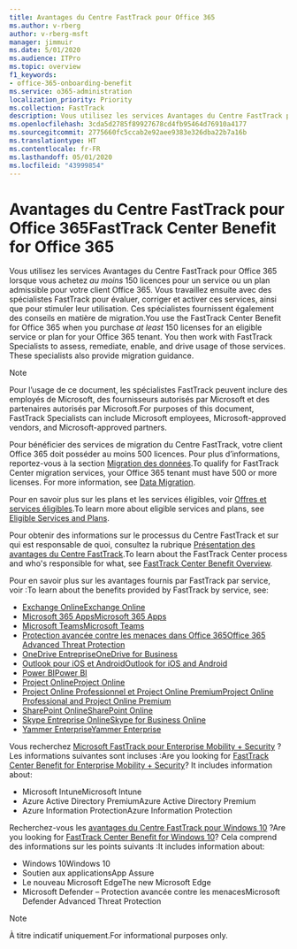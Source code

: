 ```yaml
---
title: Avantages du Centre FastTrack pour Office 365
ms.author: v-rberg
author: v-rberg-msft
manager: jimmuir
ms.date: 5/01/2020
ms.audience: ITPro
ms.topic: overview
f1_keywords:
- office-365-onboarding-benefit
ms.service: o365-administration
localization_priority: Priority
ms.collection: FastTrack
description: Vous utilisez les services Avantages du Centre FastTrack pour Office 365 lorsque vous achetez au moins 150 licences pour un service ou un plan admissible pour votre client Office 365. Vous travaillez ensuite avec des spécialistes FastTrack pour évaluer, corriger et activer ces services, ainsi que pour stimuler leur utilisation. Ces spécialistes fournissent également des conseils en matière de migration.
ms.openlocfilehash: 3cda5d2785f89927678cd4fb95464d76910a4177
ms.sourcegitcommit: 2775660fc5ccab2e92aee9383e326dba22b7a16b
ms.translationtype: HT
ms.contentlocale: fr-FR
ms.lasthandoff: 05/01/2020
ms.locfileid: "43999854"
---
```

# <a name="fasttrack-center-benefit-for-office-365"></a><span data-ttu-id="7241c-105">Avantages du Centre FastTrack pour Office 365</span><span class="sxs-lookup"><span data-stu-id="7241c-105">FastTrack Center Benefit for Office 365</span></span>

<span data-ttu-id="7241c-p102">Vous utilisez les services Avantages du Centre FastTrack pour Office 365 lorsque vous achetez *au moins* 150 licences pour un service ou un plan admissible pour votre client Office 365. Vous travaillez ensuite avec des spécialistes FastTrack pour évaluer, corriger et activer ces services, ainsi que pour stimuler leur utilisation. Ces spécialistes fournissent également des conseils en matière de migration.</span><span class="sxs-lookup"><span data-stu-id="7241c-p102">You use the FastTrack Center Benefit for Office 365 when you purchase  *at least*  150 licenses for an eligible service or plan for your Office 365 tenant. You then work with FastTrack Specialists to assess, remediate, enable, and drive usage of those services. These specialists also provide migration guidance.</span></span> 
  
> [!NOTE]
> <span data-ttu-id="7241c-109">Pour l’usage de ce document, les spécialistes FastTrack peuvent inclure des employés de Microsoft, des fournisseurs autorisés par Microsoft et des partenaires autorisés par Microsoft.</span><span class="sxs-lookup"><span data-stu-id="7241c-109">For purposes of this document, FastTrack Specialists can include Microsoft employees, Microsoft-approved vendors, and Microsoft-approved partners.</span></span> 
  
<span data-ttu-id="7241c-p103">Pour bénéficier des services de migration du Centre FastTrack, votre client Office 365 doit posséder au moins 500 licences. Pour plus d’informations, reportez-vous à la section [Migration des données](O365-data-migration.md).</span><span class="sxs-lookup"><span data-stu-id="7241c-p103">To qualify for FastTrack Center migration services, your Office 365 tenant must have 500 or more licenses. For more information, see [Data Migration](O365-data-migration.md).</span></span>
  
<span data-ttu-id="7241c-112">Pour en savoir plus sur les plans et les services éligibles, voir [Offres et services éligibles](M365-eligible-services-and-plans.md).</span><span class="sxs-lookup"><span data-stu-id="7241c-112">To learn more about eligible services and plans, see [Eligible Services and Plans](M365-eligible-services-and-plans.md).</span></span>
  
<span data-ttu-id="7241c-113">Pour obtenir des informations sur le processus du Centre FastTrack et sur qui est responsable de quoi, consultez la rubrique [Présentation des avantages du Centre FastTrack](O365-fasttrack-benefit-overview.md).</span><span class="sxs-lookup"><span data-stu-id="7241c-113">To learn about the FastTrack Center process and who's responsible for what, see [FastTrack Center Benefit Overview](O365-fasttrack-benefit-overview.md).</span></span>

<span data-ttu-id="7241c-114">Pour en savoir plus sur les avantages fournis par FastTrack par service, voir :</span><span class="sxs-lookup"><span data-stu-id="7241c-114">To learn about the benefits provided by FastTrack by service, see:</span></span>

- [<span data-ttu-id="7241c-115">Exchange Online</span><span class="sxs-lookup"><span data-stu-id="7241c-115">Exchange Online</span></span>](O365-fasttrack-responsibilities.md#exchange-online)
- [<span data-ttu-id="7241c-116">Microsoft 365 Apps</span><span class="sxs-lookup"><span data-stu-id="7241c-116">Microsoft 365 Apps</span></span>](O365-fasttrack-responsibilities.md#microsoft-365-apps)
- [<span data-ttu-id="7241c-117">Microsoft Teams</span><span class="sxs-lookup"><span data-stu-id="7241c-117">Microsoft Teams</span></span>](O365-fasttrack-responsibilities.md#microsoft-teams)
- [<span data-ttu-id="7241c-118">Protection avancée contre les menaces dans Office 365</span><span class="sxs-lookup"><span data-stu-id="7241c-118">Office 365 Advanced Threat Protection</span></span>](O365-fasttrack-responsibilities.md#office-365-advanced-threat-protection)
- [<span data-ttu-id="7241c-119">OneDrive Entreprise</span><span class="sxs-lookup"><span data-stu-id="7241c-119">OneDrive for Business</span></span>](O365-fasttrack-responsibilities.md#onedrive-for-business)
- [<span data-ttu-id="7241c-120">Outlook pour iOS et Android</span><span class="sxs-lookup"><span data-stu-id="7241c-120">Outlook for iOS and Android</span></span>](O365-fasttrack-responsibilities.md#outlook-for-ios-and-android)
- [<span data-ttu-id="7241c-121">Power BI</span><span class="sxs-lookup"><span data-stu-id="7241c-121">Power BI</span></span>](O365-fasttrack-responsibilities.md#power-bi)
- [<span data-ttu-id="7241c-122">Project Online</span><span class="sxs-lookup"><span data-stu-id="7241c-122">Project Online</span></span>](O365-fasttrack-responsibilities.md#project-online)
- [<span data-ttu-id="7241c-123">Project Online Professionnel et Project Online Premium</span><span class="sxs-lookup"><span data-stu-id="7241c-123">Project Online Professional and Project Online Premium</span></span>](O365-fasttrack-responsibilities.md#project-online-professional-and-project-online-premium)
- [<span data-ttu-id="7241c-124">SharePoint Online</span><span class="sxs-lookup"><span data-stu-id="7241c-124">SharePoint Online</span></span>](O365-fasttrack-responsibilities.md#sharepoint-online)
- [<span data-ttu-id="7241c-125">Skype Entreprise Online</span><span class="sxs-lookup"><span data-stu-id="7241c-125">Skype for Business Online</span></span>](O365-fasttrack-responsibilities.md#skype-for-business-online)
- [<span data-ttu-id="7241c-126">Yammer Enterprise</span><span class="sxs-lookup"><span data-stu-id="7241c-126">Yammer Enterprise</span></span>](O365-fasttrack-responsibilities.md#yammer-enterprise)
  
<span data-ttu-id="7241c-p104">Vous recherchez [Microsoft FastTrack pour Enterprise Mobility + Security](EMS-fasttrack-benefit-for-EMS.md) ? Les informations suivantes sont incluses :</span><span class="sxs-lookup"><span data-stu-id="7241c-p104">Are you looking for [FastTrack Center Benefit for Enterprise Mobility + Security](EMS-fasttrack-benefit-for-EMS.md)? It includes information about:</span></span>
  
- <span data-ttu-id="7241c-129">Microsoft Intune</span><span class="sxs-lookup"><span data-stu-id="7241c-129">Microsoft Intune</span></span>
- <span data-ttu-id="7241c-130">Azure Active Directory Premium</span><span class="sxs-lookup"><span data-stu-id="7241c-130">Azure Active Directory Premium</span></span> 
- <span data-ttu-id="7241c-131">Azure Information Protection</span><span class="sxs-lookup"><span data-stu-id="7241c-131">Azure Information Protection</span></span>

<span data-ttu-id="7241c-132">Recherchez-vous les [avantages du Centre FastTrack pour Windows 10](Win-10-fasttrack-benefit-for-Windows-10.md) ?</span><span class="sxs-lookup"><span data-stu-id="7241c-132">Are you looking for [FastTrack Center Benefit for Windows 10](Win-10-fasttrack-benefit-for-Windows-10.md)?</span></span> <span data-ttu-id="7241c-133">Cela comprend des informations sur les points suivants :</span><span class="sxs-lookup"><span data-stu-id="7241c-133">It includes information about:</span></span>

- <span data-ttu-id="7241c-134">Windows 10</span><span class="sxs-lookup"><span data-stu-id="7241c-134">Windows 10</span></span>
- <span data-ttu-id="7241c-135">Soutien aux applications</span><span class="sxs-lookup"><span data-stu-id="7241c-135">App Assure</span></span>
- <span data-ttu-id="7241c-136">Le nouveau Microsoft Edge</span><span class="sxs-lookup"><span data-stu-id="7241c-136">The new Microsoft Edge</span></span>
- <span data-ttu-id="7241c-137">Microsoft Defender – Protection avancée contre les menaces</span><span class="sxs-lookup"><span data-stu-id="7241c-137">Microsoft Defender Advanced Threat Protection</span></span>
    
> [!NOTE]
> <span data-ttu-id="7241c-138">À titre indicatif uniquement.</span><span class="sxs-lookup"><span data-stu-id="7241c-138">For informational purposes only.</span></span> 


